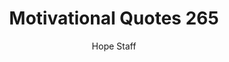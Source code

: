---
image: /assets/img/mq/mq_265_teresa.png
title: Motivational Quotes 265
categories:
  - Motivational Quotes
author: Hope Staff
notes: Motivational Quotes 265
embed: >-
  EMBED_GOES_HERE
transcript: >-
  SOME LINES OF TEXT START HERE
---